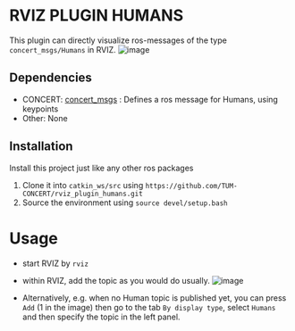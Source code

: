 # RVIZ PLUGIN HUMANS

This plugin can directly visualize ros-messages of the type `concert_msgs/Humans` in RVIZ. 
![image](https://github.com/manuelvogel12/rviz_plugin_humans/assets/120781514/14527d0a-df68-42d1-aaf1-7af969d06114)

## Dependencies
- CONCERT: [concert_msgs](https://github.com/ADVRHumanoids/concert_msgs) : Defines a ros message for Humans, using keypoints 
- Other: None

## Installation
Install this project just like any other ros packages
1. Clone it into `catkin_ws/src` using `https://github.com/TUM-CONCERT/rviz_plugin_humans.git`
2. Source the environment using `source devel/setup.bash`


# Usage
* start RVIZ by `rviz`
* within RVIZ, add the topic as you would do usually. 
![image](https://github.com/TUM-CONCERT/rviz_plugin_humans/assets/120781514/f3ac4888-2991-4e90-93b0-51c0ba637d1e)

* Alternatively, e.g. when no Human topic is published yet, you can press `Add` (1 in the image) then go to the tab `By display type`, select `Humans` and then specify the topic in the left panel.
